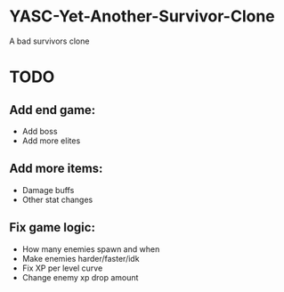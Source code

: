 # YASC-Yet-Another-Survivor-Clone
A bad survivors clone


# TODO
## Add end game:
* Add boss
* Add more elites
## Add more items:
*  Damage buffs
* Other stat changes
## Fix game logic:
* How many enemies spawn and when
* Make enemies harder/faster/idk
* Fix XP per level curve
* Change enemy xp drop amount
